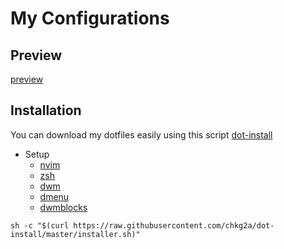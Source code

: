 # My Configurations

## Preview
[preview](https://github.com/chkg2a/dotfiles/blob/main/preview.png?raw=true)


## Installation
You can download my dotfiles easily using this script [dot-install](https://github.com/chkg2a/dot-install)
- Setup
  - [nvim](https://github.com/chkg2a/neovim)
  - [zsh](https://github.com/chkg2a/ohmyzsh)
  - [dwm](https://github.com/chkg2a/dwm)
  - [dmenu](https://github.com/chkg2a/dmenu)
  - [dwmblocks](https://github.com/chkg2a/dwmblocks)

```
sh -c "$(curl https://raw.githubusercontent.com/chkg2a/dot-install/master/installer.sh)"
```

